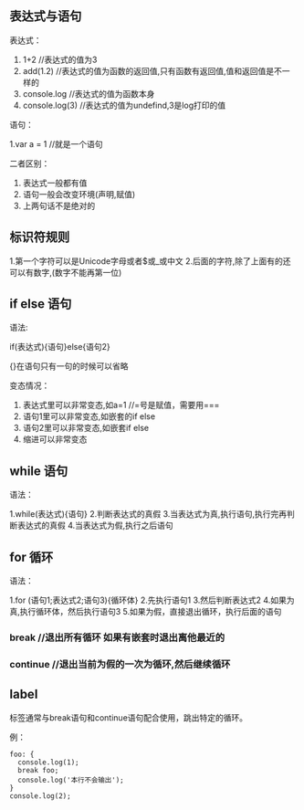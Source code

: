 ## 表达式与语句

表达式：

1. 1+2  //表达式的值为3
2. add(1.2) //表达式的值为函数的返回值,只有函数有返回值,值和返回值是不一样的
3. console.log //表达式的值为函数本身
4. console.log(3) //表达式的值为undefind,3是log打印的值

语句：

1.var a = 1  //就是一个语句

二者区别：

1. 表达式一般都有值
2. 语句一般会改变环境(声明,赋值)
3. 上两句话不是绝对的

## 标识符规则

1.第一个字符可以是Unicode字母或者$或_或中文
2.后面的字符,除了上面有的还可以有数字,(数字不能再第一位)

## if else 语句

语法:

if(表达式){语句}else{语句2} 

{}在语句只有一句的时候可以省略

变态情况：

1. 表达式里可以非常变态,如a=1  //=号是赋值，需要用===
2. 语句1里可以非常变态,如嵌套的if else
3. 语句2里可以非常变态,如嵌套if else
4. 缩进可以非常变态

## while 语句

语法：

1.while(表达式){语句}
2.判断表达式的真假
3.当表达式为真,执行语句,执行完再判断表达式的真假
4.当表达式为假,执行之后语句

## for 循环

语法：

1.for (语句1;表达式2;语句3){循环体}
2.先执行语句1
3.然后判断表达式2
4.如果为真,执行循环体，然后执行语句3
5.如果为假，直接退出循环，执行后面的语句

### break //退出所有循环 如果有嵌套时退出离他最近的

### continue //退出当前为假的一次为循环,然后继续循环

## label

标签通常与break语句和continue语句配合使用，跳出特定的循环。

例：

````
foo: {
  console.log(1);
  break foo;
  console.log('本行不会输出');
}
console.log(2);
 ````
  
